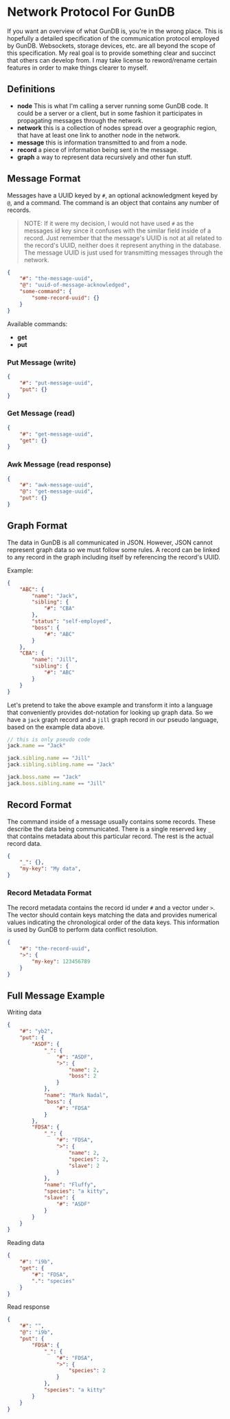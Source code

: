 # Network Protocol For GunDB

If you want an overview of what GunDB is, you're in the wrong place.
This is hopefully a detailed specification of the communication protocol employed by GunDB.
Websockets, storage devices, etc. are all beyond the scope of this specification.
My real goal is to provide something clear and succinct that others can develop from.
I may take license to reword/rename certain features in order to make things clearer to myself.

## Definitions

* **node** This is what I'm calling a server running some GunDB code. It could be a server or a client, but in some fashion it participates in propagating messages through the network.
* **network** this is a collection of nodes spread over a geographic region, that have at least one link to another node in the network.
* **message** this is information transmitted to and from a node.
* **record** a piece of information being sent in the message.
* **graph** a way to represent data recursively and other fun stuff.


## Message Format

Messages have a UUID keyed by `#`, an optional acknowledgment keyed by `@`, and a command.
The command is an object that contains any number of records.

> NOTE: If it were my decision, I would not have used `#` as the messages id key since it confuses with the similar field inside of a record.
> Just remember that the message's UUID is not at all related to the record's UUID, neither does it represent anything in the database. The message UUID is just used for transmitting messages through the network.

```json
{
    "#": "the-message-uuid",
    "@": "uuid-of-message-acknowledged",
    "some-command": {
        "some-record-uuid": {}
    }
}
```

Available commands:
* **get**
* **put**

### Put Message (write)

```json
{
    "#": "put-message-uuid",
    "put": {}
}
```

### Get Message (read)

```json
{
    "#": "get-message-uuid",
    "get": {}
}
```

### Awk Message (read response)

```json
{
    "#": "awk-message-uuid",
    "@": "get-message-uuid",
    "put": {}
}
```

## Graph Format

The data in GunDB is all communicated in JSON. However, JSON cannot represent graph data so we must follow some rules.
A record can be linked to any record in the graph including itself by referencing the record's UUID.

Example:
```json
{
    "ABC": {
        "name": "Jack",
        "sibling": {
            "#": "CBA"
        },
        "status": "self-employed",
        "boss": {
            "#": "ABC"
        }
    },
    "CBA": {
        "name": "Jill",
        "sibling": {
            "#": "ABC"
        }
    }
}
```

Let's pretend to take the above example and transform it into a language that conveniently provides dot-notation for looking up graph data. So we have a `jack` graph record and a `jill` graph record in our pseudo language, based on the example data above.

```js
// this is only pseudo code
jack.name == "Jack"

jack.sibling.name == "Jill"
jack.sibling.sibling.name == "Jack"

jack.boss.name == "Jack"
jack.boss.sibling.name == "Jill"
```

## Record Format

The command inside of a message usually contains some records. These describe the data being communicated.
There is a single reserved key `_` that contains metadata about this particular record.
The rest is the actual record data.

```json
{
    "_": {},
    "my-key": "My data",
}
```

### Record Metadata Format

The record metadata contains the record id under `#` and a vector under `>`.
The vector should contain keys matching the data and provides numerical values indicating the chronological order of the data keys. This information is used by GunDB to perform data conflict resolution.

```json
{
    "#": "the-record-uuid",
    ">": {
        "my-key": 123456789
    }
}
```

## Full Message Example

Writing data

```json
{
    "#": "yb2",
    "put": {
        "ASDF": {
            "_": {
                "#": "ASDF",
                ">": {
                    "name": 2,
                    "boss": 2
                }
            },
            "name": "Mark Nadal",
            "boss": {
                "#": "FDSA"
            }
        },
        "FDSA": {
            "_": {
                "#": "FDSA",
                ">": {
                    "name": 2,
                    "species": 2,
                    "slave": 2
                }
            },
            "name": "Fluffy",
            "species": "a kitty",
            "slave": {
                "#": "ASDF"
            }
        }
    }
}
```

Reading data

```json
{
    "#": "i9b",
    "get": {
        "#": "FDSA",
        ".": "species"
    }
}
```

Read response
```json
{
    "#": "",
    "@": "i9b",
    "put": {
        "FDSA": {
            "_": {
                "#": "FDSA",
                ">": {
                    "species": 2
                }
            },
            "species": "a kitty"
        }
    }
}
```
